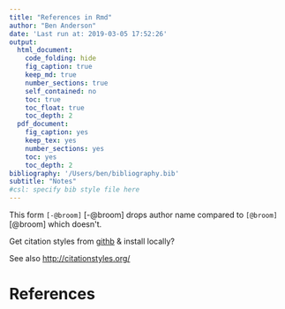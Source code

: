 ```yaml
---
title: "References in Rmd"
author: "Ben Anderson"
date: 'Last run at: 2019-03-05 17:52:26'
output:
  html_document:
    code_folding: hide
    fig_caption: true
    keep_md: true
    number_sections: true
    self_contained: no
    toc: true
    toc_float: true
    toc_depth: 2
  pdf_document:
    fig_caption: yes
    keep_tex: yes
    number_sections: yes
    toc: yes
    toc_depth: 2
bibliography: '/Users/ben/bibliography.bib'
subtitle: "Notes"
#csl: specify bib style file here
---
```


This form `[-@broom]` [-@broom] drops author name compared to `[@broom]` [@broom] which doesn't.

Get citation styles from [githb](https://github.com/citation-style-language/styles) & install locally?

See also http://citationstyles.org/ 

# References
